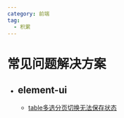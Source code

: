 ```yaml
---
category: 前端
tag:
  - 积累
---
```

# 常见问题解决方案

- ## element-ui

  - [table多选分页切换无法保存状态](https://segmentfault.com/q/1010000012976664/a-1020000013052695)
